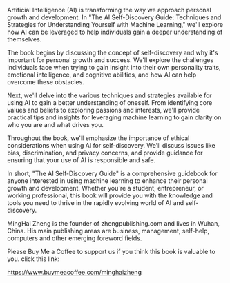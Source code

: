 
Artificial Intelligence (AI) is transforming the way we approach personal growth and development. In "The AI Self-Discovery Guide: Techniques and Strategies for Understanding Yourself with Machine Learning," we'll explore how AI can be leveraged to help individuals gain a deeper understanding of themselves.

The book begins by discussing the concept of self-discovery and why it's important for personal growth and success. We'll explore the challenges individuals face when trying to gain insight into their own personality traits, emotional intelligence, and cognitive abilities, and how AI can help overcome these obstacles.

Next, we'll delve into the various techniques and strategies available for using AI to gain a better understanding of oneself. From identifying core values and beliefs to exploring passions and interests, we'll provide practical tips and insights for leveraging machine learning to gain clarity on who you are and what drives you.

Throughout the book, we'll emphasize the importance of ethical considerations when using AI for self-discovery. We'll discuss issues like bias, discrimination, and privacy concerns, and provide guidance for ensuring that your use of AI is responsible and safe.

In short, "The AI Self-Discovery Guide" is a comprehensive guidebook for anyone interested in using machine learning to enhance their personal growth and development. Whether you're a student, entrepreneur, or working professional, this book will provide you with the knowledge and tools you need to thrive in the rapidly evolving world of AI and self-discovery.

MingHai Zheng is the founder of zhengpublishing.com and lives in Wuhan, China. His main publishing areas are business, management, self-help, computers and other emerging foreword fields.

Please Buy Me a Coffee to support us if you think this book is valuable to you. click this link:

https://www.buymeacoffee.com/minghaizheng
